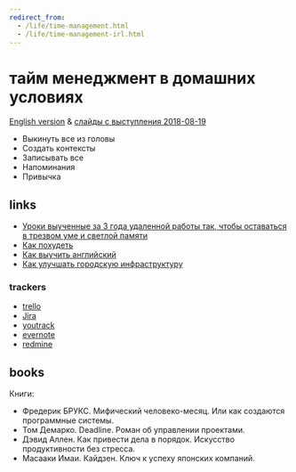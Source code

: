 ```yaml
---
redirect_from:
  - /life/time-management.html
  - /life/time-management-irl.html
---
```

# тайм менеджмент в домашних условиях

[English version](time-management-irl-en.md) & [слайды с выступления 2018-08-19](https://cloud.mail.ru/public/BsRX/gJfQUEuEm)

* Выкинуть все из головы
* Создать контексты
* Записывать все
* Напоминания
* Привычка

## links

* [Уроки выученные за 3 года удаленной работы так, чтобы оставаться в трезвом уме и светлой памяти](remote-work-ru.md)
* [Как похудеть](how-to-lose-weight-ru.md)
* [Как выучить английский](how-to-english-ru.md)
* [Как улучшать городскую инфраструктуру](how-to-improve-city-ru.md)

### trackers

* [trello](https://trello.com/)
* [Jira](https://www.atlassian.com/software/jira)
* [youtrack](https://www.jetbrains.com/youtrack/)
* [evernote](https://evernote.com/)
* [redmine](https://www.redmine.org/)

## books

Книги:

* Фредерик БРУКС. Мифический человеко-месяц. Или как создаются программные системы.
* Том Демарко. Deadline. Роман об управлении проектами.
* Дэвид Аллен. Как привести дела в порядок. Искусство продуктивности без стресса.
* Масааки Имаи. Кайдзен. Ключ к успеху японских компаний.
